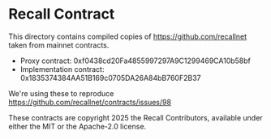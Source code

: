 # Recall Contract

This directory contains compiled copies of https://github.com/recallnet taken from mainnet contracts.

- Proxy contract: 0xf0438cd20Fa4855997297A9C1299469CA10b58bf
- Implementation contract: 0x1835374384AA51B169c0705DA26A84bB760F2B37

We're using these to reproduce https://github.com/recallnet/contracts/issues/98

These contracts are copyright 2025 the Recall Contributors, available under either the MIT or the Apache-2.0 license.
